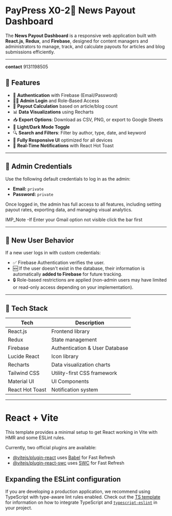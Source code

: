# PayPress X0-2📰 News Payout Dashboard 

The **News Payout Dashboard** is a responsive web application built with **React.js**, **Redux**, and **Firebase**, designed for content managers and administrators to manage, track, and calculate payouts for articles and blog submissions efficiently.

---
**contact** 9131198505
## 📌 Features

- 🔐 **Authentication** with Firebase (Email/Password)
- 🧑‍💼 **Admin Login** and Role-Based Access
- 🧾 **Payout Calculation** based on article/blog count
- 📊 **Data Visualizations** using Recharts
- 📥 **Export Options**: Download as CSV, PNG, or export to Google Sheets
- 🌙 **Light/Dark Mode Toggle**
- 🔍 **Search and Filters**: Filter by author, type, date, and keyword
- 📱 **Fully Responsive UI** optimized for all devices
- 🔔 **Real-Time Notifications** with React Hot Toast

---

## 🔐 Admin Credentials

Use the following default credentials to log in as the admin:

- **Email:** `private`  
- **Password:** `private`

Once logged in, the admin has full access to all features, including setting payout rates, exporting data, and managing visual analytics.


IMP_Note -If Enter your Gmail option not visible click the bar first 

---

## 👥 New User Behavior

If a new user logs in with custom credentials:

- ✅ Firebase Authentication verifies the user.
- 🆕 If the user doesn't exist in the database, their information is automatically **added to Firebase** for future tracking.
- 🔒 Role-based restrictions are applied (non-admin users may have limited or read-only access depending on your implementation).

---

## 🚀 Tech Stack

| Tech         | Description                        |
|--------------|------------------------------------|
| React.js     | Frontend library                   |
| Redux        | State management                   |
| Firebase     | Authentication & User Database     |
| Lucide React | Icon library                       |
| Recharts     | Data visualization charts          |
| Tailwind CSS | Utility-first CSS framework        |
| Material UI  | UI Components                      |
| React Hot Toast | Notification system            |

---




# React + Vite

This template provides a minimal setup to get React working in Vite with HMR and some ESLint rules.

Currently, two official plugins are available:

- [@vitejs/plugin-react](https://github.com/vitejs/vite-plugin-react/blob/main/packages/plugin-react) uses [Babel](https://babeljs.io/) for Fast Refresh
- [@vitejs/plugin-react-swc](https://github.com/vitejs/vite-plugin-react/blob/main/packages/plugin-react-swc) uses [SWC](https://swc.rs/) for Fast Refresh

## Expanding the ESLint configuration

If you are developing a production application, we recommend using TypeScript with type-aware lint rules enabled. Check out the [TS template](https://github.com/vitejs/vite/tree/main/packages/create-vite/template-react-ts) for information on how to integrate TypeScript and [`typescript-eslint`](https://typescript-eslint.io) in your project.
